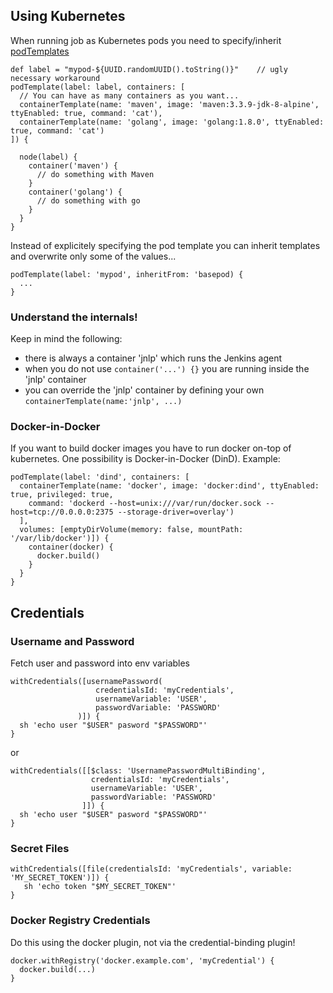 ## Using Kubernetes

When running job as Kubernetes pods you need to specify/inherit [podTemplates](https://github.com/jenkinsci/kubernetes-plugin)

    def label = "mypod-${UUID.randomUUID().toString()}"    // ugly necessary workaround
    podTemplate(label: label, containers: [
      // You can have as many containers as you want...
      containerTemplate(name: 'maven', image: 'maven:3.3.9-jdk-8-alpine', ttyEnabled: true, command: 'cat'),
      containerTemplate(name: 'golang', image: 'golang:1.8.0', ttyEnabled: true, command: 'cat')
    ]) {

      node(label) {
        container('maven') {
          // do something with Maven
        }
        container('golang') {
          // do something with go
        }
      }
    }

Instead of explicitely specifying the pod template you can inherit templates and overwrite only some of the
values...

    podTemplate(label: 'mypod', inheritFrom: 'basepod) {
      ...
    }

### Understand the internals!

Keep in mind the following:

- there is always a container 'jnlp' which runs the Jenkins agent
- when you do not use `container('...') {}` you are running inside the 'jnlp' container
- you can override the 'jnlp' container by defining your own `containerTemplate(name:'jnlp', ...)`

### Docker-in-Docker

If you want to build docker images you have to run docker on-top of kubernetes. One possibility is Docker-in-Docker (DinD). Example:

    podTemplate(label: 'dind', containers: [
      containerTemplate(name: 'docker', image: 'docker:dind', ttyEnabled: true, privileged: true,
        command: 'dockerd --host=unix:///var/run/docker.sock --host=tcp://0.0.0.0:2375 --storage-driver=overlay')
      ],
      volumes: [emptyDirVolume(memory: false, mountPath: '/var/lib/docker')]) {
        container(docker) {
          docker.build()
        }
      }
    }

## Credentials

### Username and Password

Fetch user and password into env variables

    withCredentials([usernamePassword(
                       credentialsId: 'myCredentials',
                       usernameVariable: 'USER',
                       passwordVariable: 'PASSWORD'
                   )]) {
      sh 'echo user "$USER" pasword "$PASSWORD"'
    }
 
 or
 
    withCredentials([[$class: 'UsernamePasswordMultiBinding',
                      credentialsId: 'myCredentials', 
                      usernameVariable: 'USER', 
                      passwordVariable: 'PASSWORD'
                    ]]) {
      sh 'echo user "$USER" pasword "$PASSWORD"'
    }
    
### Secret Files

    withCredentials([file(credentialsId: 'myCredentials', variable: 'MY_SECRET_TOKEN')]) {
       sh 'echo token "$MY_SECRET_TOKEN"'
    }
    
### Docker Registry Credentials

Do this using the docker plugin, not via the credential-binding plugin!

    docker.withRegistry('docker.example.com', 'myCredential') {
      docker.build(...)
    }
